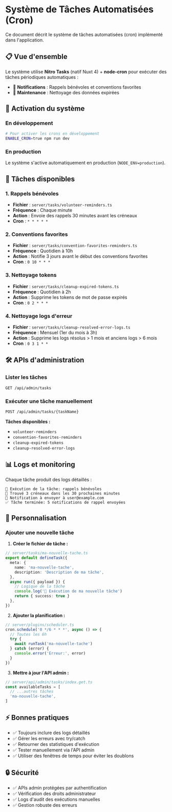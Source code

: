 # Système de Tâches Automatisées (Cron)

Ce document décrit le système de tâches automatisées (cron) implémenté dans l'application.

## 📋 Vue d'ensemble

Le système utilise **Nitro Tasks** (natif Nuxt 4) + **node-cron** pour exécuter des tâches périodiques automatiques :

- 🔔 **Notifications** : Rappels bénévoles et conventions favorites
- 🧹 **Maintenance** : Nettoyage des données expirées

## 🚀 Activation du système

### En développement

```bash
# Pour activer les crons en développement
ENABLE_CRON=true npm run dev
```

### En production

Le système s'active automatiquement en production (`NODE_ENV=production`).

## 📅 Tâches disponibles

### 1. Rappels bénévoles

- **Fichier** : `server/tasks/volunteer-reminders.ts`
- **Fréquence** : Chaque minute
- **Action** : Envoie des rappels 30 minutes avant les créneaux
- **Cron** : `* * * * *`

### 2. Conventions favorites

- **Fichier** : `server/tasks/convention-favorites-reminders.ts`
- **Fréquence** : Quotidien à 10h
- **Action** : Notifie 3 jours avant le début des conventions favorites
- **Cron** : `0 10 * * *`

### 3. Nettoyage tokens

- **Fichier** : `server/tasks/cleanup-expired-tokens.ts`
- **Fréquence** : Quotidien à 2h
- **Action** : Supprime les tokens de mot de passe expirés
- **Cron** : `0 2 * * *`

### 4. Nettoyage logs d'erreur

- **Fichier** : `server/tasks/cleanup-resolved-error-logs.ts`
- **Fréquence** : Mensuel (1er du mois à 3h)
- **Action** : Supprime les logs résolus > 1 mois et anciens logs > 6 mois
- **Cron** : `0 3 1 * *`

## 🛠️ APIs d'administration

### Lister les tâches

```bash
GET /api/admin/tasks
```

### Exécuter une tâche manuellement

```bash
POST /api/admin/tasks/{taskName}
```

**Tâches disponibles :**

- `volunteer-reminders`
- `convention-favorites-reminders`
- `cleanup-expired-tokens`
- `cleanup-resolved-error-logs`

## 📊 Logs et monitoring

Chaque tâche produit des logs détaillés :

```
🔔 Exécution de la tâche: rappels bénévoles
📅 Trouvé 3 créneaux dans les 30 prochaines minutes
🔔 Notification à envoyer à user@example.com
✅ Tâche terminée: 5 notifications de rappel envoyées
```

## 🔧 Personnalisation

### Ajouter une nouvelle tâche

1. **Créer le fichier de tâche :**

```typescript
// server/tasks/ma-nouvelle-tache.ts
export default defineTask({
  meta: {
    name: 'ma-nouvelle-tache',
    description: 'Description de ma tâche',
  },
  async run({ payload }) {
    // Logique de la tâche
    console.log('🚀 Exécution de ma nouvelle tâche')
    return { success: true }
  },
})
```

2. **Ajouter la planification :**

```typescript
// server/plugins/scheduler.ts
cron.schedule('0 */6 * * *', async () => {
  // Toutes les 6h
  try {
    await runTask('ma-nouvelle-tache')
  } catch (error) {
    console.error('Erreur:', error)
  }
})
```

3. **Mettre à jour l'API admin :**

```typescript
// server/api/admin/tasks/index.get.ts
const availableTasks = [
  // ...autres tâches
  'ma-nouvelle-tache',
]
```

## ⚡ Bonnes pratiques

- ✅ Toujours inclure des logs détaillés
- ✅ Gérer les erreurs avec try/catch
- ✅ Retourner des statistiques d'exécution
- ✅ Tester manuellement via l'API admin
- ✅ Utiliser des fenêtres de temps pour éviter les doublons

## 🔒 Sécurité

- ✅ APIs admin protégées par authentification
- ✅ Vérification des droits administrateur
- ✅ Logs d'audit des exécutions manuelles
- ✅ Gestion robuste des erreurs
